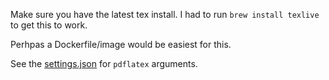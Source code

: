 Make sure you have the latest tex install. I had to run `brew install texlive` to get this to work.

Perhpas a Dockerfile/image would be easiest for this.

See the [settings.json](/.vscode/settings.json) for `pdflatex` arguments.